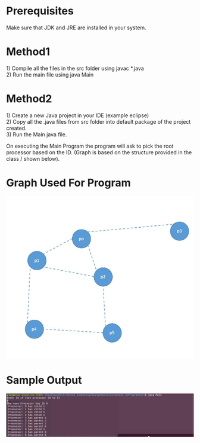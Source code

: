 <h1>Prerequisites</h1> 
Make sure that JDK and JRE are installed in your system.

<h1>Method1</h1>
1) Compile all the files in the src folder using javac *.java</br>
2) Run the main file using java Main

<h1>Method2</h1>
1) Create a new Java project in your IDE (example eclipse)</br>
2) Copy all the .java files from src folder into default package of the project created.</br>
3) Run the Main java file.</br>


On executing the Main Program the program will ask to pick the root processor based on the ID. (Graph is based on the structure provided in the class / shown below).

<h1>Graph Used For Program</h1>

![Alt text](Graph.jpg?raw=true "Graph")

<h1>Sample Output</h1>

![Alt text](Sample_output.jpg?raw=true "Graph")
